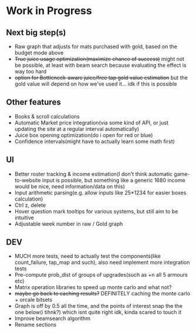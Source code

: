 
# Work in Progress

## Next big step(s)

- Raw graph that adjusts for mats purchased with gold, based on the budget mode above
- ~~True juice usage optimization(maximize chance of success)~~ might not be possible, at least with beam search because evaluating the effect is way too hard
- ~~option for Bottleneck-aware juice/free tap gold value estimation~~ but the gold value will depend on how we've used it... idk if this is possible

## Other features

- Books & scroll calculations
- Automatic Market price integration(via some kind of API, or just updating the site at a regular interval automatically)
- Juice box opening optimization(do i open for red or blue)
- Confidence intervals(might have to actually learn some math first)

## UI

- Better roster tracking & income estimation(I don't think automatic game-to-website input is possible, but something like a generic 1680 income would be nice, need information/data on this)
- Input arithmetic parsing(e.g. allow inputs like 25*1234 for easier boxes calculation)
- Ctrl z, delete
- Hover question mark tooltips for various systems, but still aim to be intuitive
- Adjustable week number in raw / Gold graph

## DEV

- MUCH more tests, need to actually test the components(like count_failure, tap_map and such), also need implement more integration tests
- Pre-compute prob_dist of groups of upgrades(such as +n all 5 armours etc)
- Matrix operation libraries to speed up monte carlo and what not?
- ~~maybe go back to caching results?~~ DEFINITELY caching the monte carlo + orcale bitsets
- Graph is off by 0.5 all the time, and the points of interest snap the the one below(i tihnk?) which isnt quite right idk, kinda scared to touch it
- Improve beamsearch algorithm
- Rename sections
